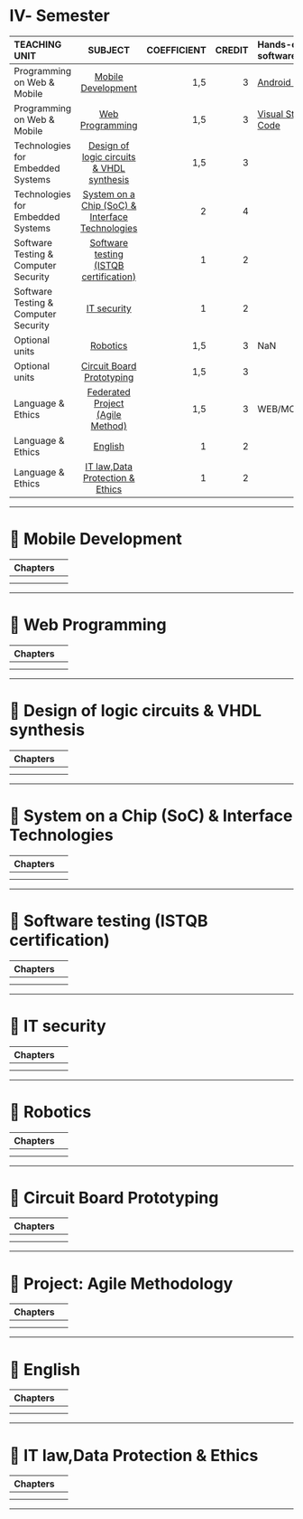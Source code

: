 # Ⅳ- Semester
| TEACHING UNIT                | SUBJECT                      | COEFFICIENT |CREDIT    | Hands-on, software  |
|:--------                     |:--------:                    | --------:   |--------: | :-------- | 
| Programming on Web & Mobile                 | 	[Mobile Development]()                    |     1,5  |    3 | [Android Studio]() |
| Programming on Web & Mobile                 | [Web Programming]()                     |     1,5  |    3 | [Visual Studio Code]()  |
| Technologies for Embedded Systems                     | [Design of logic circuits & VHDL synthesis]()      |     1,5    |    3 |  |
| Technologies for Embedded Systems                     | 	[System on a Chip (SoC) & Interface Technologies]()          |     2    |    4 |   |  
| Software Testing & Computer Security        | 	[Software testing (ISTQB certification)]()             |     1    |    2 |   |
| Software Testing & Computer Security       | 	[IT security]()         |     1  |    2 |   |
| Optional units    | [Robotics]() |     1,5    |   3 | NaN |
| Optional units   | 	[Circuit Board Prototyping]()         |     1,5  |    3 |  |
| Language & Ethics| [Federated Project (Agile Method)]()                     |     1,5    |    3 |WEB/MOBILE/IOT  |
| Language & Ethics | [English]()   |     1    |    2 |  | 
| Language & Ethics |	[IT law,Data Protection & Ethics]()     |     1    |    2 |  |

***


# 📖 Mobile Development
| Chapters                    |                 |  
|:--------                     |:--------:                    | 
|                |   
|                 |  
---

# 📖 Web Programming 
| Chapters                    |                 |  
|:--------                     |:--------:                    | 
|                |   
|                 |  
---

# 📖 Design of logic circuits & VHDL synthesis
| Chapters                    |                 |  
|:--------                     |:--------:                    | 
|                |   
|                 |  

---

# 📖 System on a Chip (SoC) & Interface Technologies
| Chapters                    |                 |  
|:--------                     |:--------:                    | 
|                |   
|                 |  
---

# 📖 Software testing (ISTQB certification)
| Chapters                    |                 |  
|:--------                     |:--------:                    | 
|                |   
|                 |  
---

# 📖 IT security
| Chapters                    |                 |  
|:--------                     |:--------:                    | 
|                |   
|                 |  
---

# 📖 Robotics
| Chapters                    |                 |  
|:--------                     |:--------:                    | 
|                |   
|                 |  
---

# 📖 Circuit Board Prototyping 
| Chapters                    |                 |  
|:--------                     |:--------:                    | 
|                |   
|                 |  
---

# 📖 Project: Agile Methodology
| Chapters                    |                 |  
|:--------                     |:--------:                    | 
|                |   
|                 |  
---

# 📖 English
| Chapters                    |                 |  
|:--------                     |:--------:                    | 
|                |   
|                 |  
---

# 📖 IT law,Data Protection & Ethics
| Chapters                    |                 |  
|:--------                     |:--------:                    | 
|                |   
|                 |  
---

